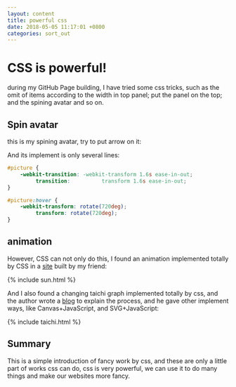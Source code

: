 ```yaml
---
layout: content
title: powerful css
date: 2018-05-05 11:17:01 +0800
categories: sort_out
---
```


# CSS is powerful!

during my GitHub Page building, I have tried some css tricks, such as the omit of items according to the width in top panel; put the panel on the top; and the spining avatar and so on.

## Spin avatar

this is my spining avatar, try to put arrow on it:

<object id="picture" data='{{ "/assets/favicon.png" | absolute_url }}' type="image/png" width="200px" ></object>

And its implement is only several lines:
```css
#picture {
	-webkit-transition: -webkit-transform 1.6s ease-in-out;
		 transition: 	      transform 1.6s ease-in-out;
}

#picture:hover {
	-webkit-transform: rotate(720deg);
		 transform: rotate(720deg);
}
```

## animation

However, CSS can not only do this, I found an animation implemented totally by CSS in a [site](https://ustcta.com) built by my friend:

{% include sun.html %}

And I also found a changing taichi graph implemented totally by css, and the author wrote a [blog](https://css-tricks.com/creating-yin-yang-loaders-web/) to explain the process, and he gave other implement ways, like Canvas+JavaScript, and SVG+JavaScript:

{% include taichi.html %}

## Summary

This is a simple introduction of fancy work by css, and these are only a little part of works css can do, css is very powerful, we can use it to do many things and make our websites more fancy.